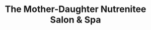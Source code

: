 ---
title: "The Mother-Daughter Nutrenitee Salon & Spa"
url: /covington/the-mother-daughter-nutrenitee-salon-and-spa/
shop: beauty
---
